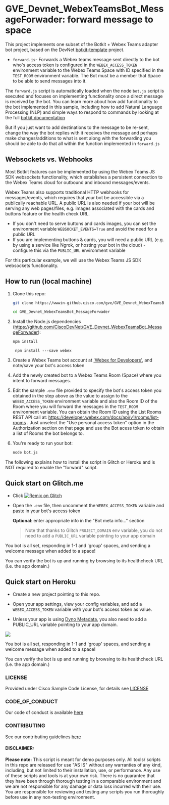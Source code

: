 # GVE_Devnet_WebexTeamsBot_MessageForwader: forward message to space

This project implements one subset of the Botkit + Webex Teams adapter bot project, based on the DevNet [botkit-template](https://www.github.com/CiscoDevNet/botkit-template) project.

- `forward.js`- Forwards a Webex teams message sent directly to the bot who's access token is configured in the `WEBEX_ACCESS_TOKEN` environment variable to the Webex Teams Space with ID specified in the `TEST_ROOM` environment variable.  The Bot must be a member that Space to be able to send messages into it. 

The `forward.js` script is automatically loaded when the node `bot.js` script is executed and focuses on implementing functionality once a direct message is received by the bot. You can learn more about how add functionality to the bot implemented in this sample, including how to add Natural Language Processing (NLP) and simple ways to respond to commands by looking at the full [botkit documentation](https://botkit.ai/docs/v4/)  

But if you just want to add destinations to the message to be re-sent, change the way the bot replies with it receives the message and perhaps make changes/additions to what is sent along with the forwarding you should be able to do that all within the function implemented in `forward.js`

## Websockets vs. Webhooks

Most Botkit features can be implemented by using the Webex Teams JS SDK websockets functionality, which establishes a persistent connection to the Webex Teams cloud for outbound and inbound messages/events.

Webex Teams also supports traditional HTTP webhooks for messages/events, which requires that your bot be accessible via a publically reachable URL.  A public URL is also needed if your bot will be serving any web pages/files, e.g. images associated with the cards and buttons feature or the health check URL.

- If you don't need to serve buttons and cards images, you can set the environment variable `WEBSOCKET_EVENTS=True` and avoid the need for a public URL
- If you are implementing buttons & cards, you will need a public URL (e.g. by using a service like Ngrok, or hosting your bot in the cloud) - configure this via the `PUBLIC_URL` environment variable 

For this particular example, we will use the Webex Teams JS SDK websockets functionality.

## How to run (local machine)


1. Clone this repo:

    ```sh
    git clone https://wwwin-github.cisco.com/gve/GVE_Devnet_WebexTeamsBot_MessageForwader.git

    cd GVE_Devnet_WebexTeamsBot_MessageForwader
    ```

1. Install the Node.js dependencies (https://github.com/CiscoDevNet/GVE_Devnet_WebexTeamsBot_MessageForwader):

    ```sh
    npm install
    ```
 

   ``` npm install ---save webex```  

1. Create a Webex Teams bot account at ['Webex for Developers'](https://developer.webex.com/my-apps/new/bot), and note/save your bot's access token

1. Add the newly created bot to a Webex Teams Room (Space) where you intent to forward messages.


1. Edit the sample `.env` file provided to specify the bot's access token you obtained in the step above as the value to assign to the `WEBEX_ACCESS_TOKEN` environment variable and also the Room ID of the Room where you will forward the messages in the `TEST_ROOM` environment variable. You can obtain the Room ID using the List Rooms REST API call at: https://developer.webex.com/docs/api/v1/rooms/list-rooms . Just unselect the "Use personal access token" option in the Authorization section on that page and use the Bot acess token to obtain a list of Rooms the bot belongs to. 


1. You're ready to run your bot:

    ```sh
    node bot.js
    ```

 

The following explains how to install the script in Glitch or Heroku and is NOT required to enable the "forward" script. 
## Quick start on Glitch.me

* Click [![Remix on Glitch](https://cdn.glitch.com/2703baf2-b643-4da7-ab91-7ee2a2d00b5b%2Fremix-button.svg)](https://glitch.com/edit/#!/import/github/CiscoDevNet/botkit-template)

* Open the `.env` file, then uncomment the `WEBEX_ACCESS_TOKEN` variable and paste in your bot's access token

    **Optional**: enter appropriate info in the "Bot meta info..." section

    >Note that thanks to Glitch `PROJECT_DOMAIN` env variable, you do not need to add a `PUBLIC_URL` variable pointing to your app domain

You bot is all set, responding in 1-1 and 'group' spaces, and sending a welcome message when added to a space!

You can verify the bot is up and running by browsing to its healthcheck URL (i.e. the app domain.)

## Quick start on Heroku

* Create a new project pointing to this repo.

* Open your app settings, view your config variables, and add a `WEBEX_ACCESS_TOKEN` variable with your bot's access token as value.

* Unless your app is using [Dyno Metadata](https://devcenter.heroku.com/articles/dyno-metadata), you also need to add a PUBLIC_URL variable pointing to your app domain.

![](assets/images/heroku_config-variables.png)

You bot is all set, responding in 1-1 and 'group' spaces, and sending a welcome message when added to a space!

You can verify the bot is up and running by browsing to its healthcheck URL (i.e. the app domain.)

### LICENSE

Provided under Cisco Sample Code License, for details see [LICENSE](LICENSE.md)

### CODE_OF_CONDUCT

Our code of conduct is available [here](CODE_OF_CONDUCT.md)

### CONTRIBUTING

See our contributing guidelines [here](CONTRIBUTING.md)

#### DISCLAIMER:
<b>Please note:</b> This script is meant for demo purposes only. All tools/ scripts in this repo are released for use "AS IS" without any warranties of any kind, including, but not limited to their installation, use, or performance. Any use of these scripts and tools is at your own risk. There is no guarantee that they have been through thorough testing in a comparable environment and we are not responsible for any damage or data loss incurred with their use.
You are responsible for reviewing and testing any scripts you run thoroughly before use in any non-testing environment.